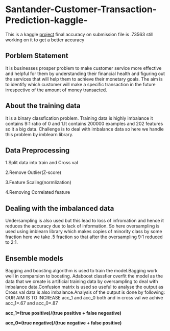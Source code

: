 # Santander-Customer-Transaction-Prediction-kaggle-
This is a kaggle [project](https://www.kaggle.com/nikitaomare/kernela4cb13745e) final accuracy on submission file is .73563 still working on it to get a better accuracy
## Porblem Statement
It is businesses prosper problem to make customer service more effective and helpful for them by understanding their financial health and figuring out the services that will help them  to achieve their monetary goals. The aim is to identify which customer will make a specific transaction in the future irrespective of the amount of money transacted.

## About the training data
It is a binary classfication problem. Training data is highly imbalance it contains 9:1 ratio of 0 and 1.It contains 200000 examples 
and 202 features so it a big data. Challenge is to deal with imbalance data so here we handle this problem by imblearn library.

## Data Preprocessing
1.Split data into train and Cross val

2.Remove Outlier(Z-score)

3.Feature Scaling(normlization)

4.Removing Correlated feature

## Dealing with the imbalanced data
Undersampling is also used but this lead to loss of infromation and hence it reduces the accuracy due to lack of information. So here oversampling is used using imblearn library which makes copies of minority class by some fraction here we take .5 fraction so that after the oversampling 9:1 reduced to 2:1.

## Ensemble models
Bagging and boosting algorithm is used to train the model.Bagging work well in comparsion to boosting. Adaboost classfier overfit
the model as the data that we create is artificial training data by oversampling to deal with imbalance data.Confusion matrix is used so 
useful to analyse the output as Cross val data is also imbalance.Analysis of the output is done by following:
OUR AIM IS TO INCREASE acc_1 and acc_0 both and in cross val we achive acc_1=.67 and acc_0=.87 

**acc_1=(true positive)/(true positive + false negeative)**

**acc_0=(true negative)/(true negative + false positive)**



